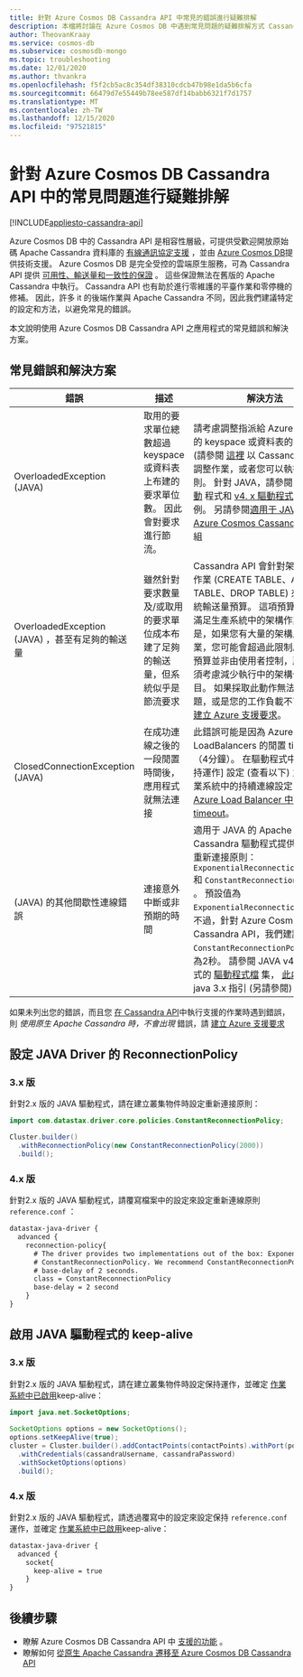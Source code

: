 ```yaml
---
title: 針對 Azure Cosmos DB Cassandra API 中常見的錯誤進行疑難排解
description: 本檔將討論在 Azure Cosmos DB 中遇到常見問題的疑難排解方式 Cassandra API
author: TheovanKraay
ms.service: cosmos-db
ms.subservice: cosmosdb-mongo
ms.topic: troubleshooting
ms.date: 12/01/2020
ms.author: thvankra
ms.openlocfilehash: f5f2cb5ac8c354df38310cdcb47b98e1da5b6cfa
ms.sourcegitcommit: 66479d7e55449b78ee587df14babb6321f7d1757
ms.translationtype: MT
ms.contentlocale: zh-TW
ms.lasthandoff: 12/15/2020
ms.locfileid: "97521815"
---
```

# <a name="troubleshoot-common-issues-in-azure-cosmos-db-cassandra-api"></a>針對 Azure Cosmos DB Cassandra API 中的常見問題進行疑難排解
[!INCLUDE[appliesto-cassandra-api](includes/appliesto-cassandra-api.md)]

Azure Cosmos DB 中的 Cassandra API 是相容性層級，可提供受歡迎開放原始碼 Apache Cassandra 資料庫的 [有線通訊協定支援](cassandra-support.md) ，並由 [Azure Cosmos DB](https://docs.microsoft.com/azure/cosmos-db/introduction)提供技術支援。 Azure Cosmos DB 是完全受控的雲端原生服務，可為 Cassandra API 提供 [可用性、輸送量和一致性的保證](https://azure.microsoft.com/support/legal/sla/cosmos-db/v1_3/) 。 這些保證無法在舊版的 Apache Cassandra 中執行。 Cassandra API 也有助於進行零維護的平臺作業和零停機的修補。 因此，許多 it 的後端作業與 Apache Cassandra 不同，因此我們建議特定的設定和方法，以避免常見的錯誤。 

本文說明使用 Azure Cosmos DB Cassandra API 之應用程式的常見錯誤和解決方案。

## <a name="common-errors-and-solutions"></a>常見錯誤和解決方案

| 錯誤               |  描述             | 解決方法  |
|---------------------|--------------------------|-----------|
| OverloadedException (JAVA)  | 取用的要求單位總數超過 keyspace 或資料表上布建的要求單位數。 因此會對要求進行節流。 | 請考慮調整指派給 Azure 入口網站的 keyspace 或資料表的輸送量， (請參閱 [這裡](manage-scale-cassandra.md) 以 Cassandra API) 的調整作業，或者您可以執行重試原則。 針對 JAVA，請參閱 [v3. x 驅動](https://github.com/Azure-Samples/azure-cosmos-cassandra-java-retry-sample) 程式和 [v4. x 驅動程式](https://github.com/Azure-Samples/azure-cosmos-cassandra-java-retry-sample-v4)的重試範例。 另請參閱[適用于 JAVA 的 Azure Cosmos Cassandra 延伸](https://github.com/Azure/azure-cosmos-cassandra-extensions)模組 |
| OverloadedException (JAVA) ，甚至有足夠的輸送量 | 雖然針對要求數量及/或取用的要求單位成本布建了足夠的輸送量，但系統似乎是節流要求  | Cassandra API 會針對架構層級的作業 (CREATE TABLE、ALTER TABLE、DROP TABLE) 來實行系統輸送量預算。 這項預算應該足以滿足生產系統中的架構作業。 但是，如果您有大量的架構層級作業，您可能會超過此限制。 因為此預算並非由使用者控制，所以您必須考慮減少執行中的架構作業數目。 如果採取此動作無法解決問題，或是您的工作負載不可行，請 [建立 Azure 支援要求](../azure-portal/supportability/how-to-create-azure-support-request.md)。|
| ClosedConnectionException (JAVA)  | 在成功連線之後的一段閒置時間後，應用程式就無法連接| 此錯誤可能是因為 Azure LoadBalancers 的閒置 timeout （4分鐘）。 在驅動程式中設定 [保持運作] 設定 (查看以下) 並增加作業系統中的持續連線設定，或 [調整 Azure Load Balancer 中的閒置 timeout](../load-balancer/load-balancer-tcp-idle-timeout.md?tabs=tcp-reset-idle-portal)。 |
|  (JAVA) 的其他間歇性連線錯誤 | 連接意外中斷或非預期的時間 | 適用于 JAVA 的 Apache Cassandra 驅動程式提供兩個原生重新連接原則： `ExponentialReconnectionPolicy` 和 `ConstantReconnectionPolicy` 。 預設值為 `ExponentialReconnectionPolicy`。 不過，針對 Azure Cosmos DB Cassandra API，我們建議 `ConstantReconnectionPolicy` 延遲為2秒。 請參閱 JAVA v4. x 驅動程式的 [驅動程式檔](https://docs.datastax.com/developer/java-driver/4.9/manual/core/reconnection/)  集， [此處](https://docs.datastax.com/developer/java-driver/3.7/manual/reconnection/) 提供的 java 3.x 指引 (另請參閱) 的範例。|

如果未列出您的錯誤，而且您 [在 Cassandra API](cassandra-support.md)中執行支援的作業時遇到錯誤，則 *使用原生 Apache Cassandra 時，不會出現* 錯誤，請 [建立 Azure 支援要求](../azure-portal/supportability/how-to-create-azure-support-request.md)

## <a name="configuring-reconnectionpolicy-for-java-driver"></a>設定 JAVA Driver 的 ReconnectionPolicy

### <a name="version-3x"></a>3.x 版

針對2.x 版的 JAVA 驅動程式，請在建立叢集物件時設定重新連接原則：

```java
import com.datastax.driver.core.policies.ConstantReconnectionPolicy;

Cluster.builder()
  .withReconnectionPolicy(new ConstantReconnectionPolicy(2000))
  .build();
```

### <a name="version-4x"></a>4.x 版

針對2.x 版的 JAVA 驅動程式，請覆寫檔案中的設定來設定重新連線原則 `reference.conf` ：

```xml
datastax-java-driver {
  advanced {
    reconnection-policy{
      # The driver provides two implementations out of the box: ExponentialReconnectionPolicy and
      # ConstantReconnectionPolicy. We recommend ConstantReconnectionPolicy for Cassandra API, with 
      # base-delay of 2 seconds.
      class = ConstantReconnectionPolicy
      base-delay = 2 second
    }
}
```

## <a name="enable-keep-alive-for-java-driver"></a>啟用 JAVA 驅動程式的 keep-alive

### <a name="version-3x"></a>3.x 版

針對2.x 版的 JAVA 驅動程式，請在建立叢集物件時設定保持運作，並確定 [作業系統中已啟用](https://knowledgebase.progress.com/articles/Article/configure-OS-TCP-KEEPALIVE-000080089)keep-alive：

```java
import java.net.SocketOptions;
    
SocketOptions options = new SocketOptions();
options.setKeepAlive(true);
cluster = Cluster.builder().addContactPoints(contactPoints).withPort(port)
  .withCredentials(cassandraUsername, cassandraPassword)
  .withSocketOptions(options)
  .build();
```

### <a name="version-4x"></a>4.x 版

針對2.x 版的 JAVA 驅動程式，請透過覆寫中的設定來設定保持 `reference.conf` 運作，並確定 [作業系統中已啟用](https://knowledgebase.progress.com/articles/Article/configure-OS-TCP-KEEPALIVE-000080089)keep-alive：

```xml
datastax-java-driver {
  advanced {
    socket{
      keep-alive = true
    }
}
```

## <a name="next-steps"></a>後續步驟

- 瞭解 Azure Cosmos DB Cassandra API 中 [支援的功能](cassandra-support.md) 。
- 瞭解如何 [從原生 Apache Cassandra 遷移至 Azure Cosmos DB Cassandra API](cassandra-migrate-cosmos-db-databricks.md)

